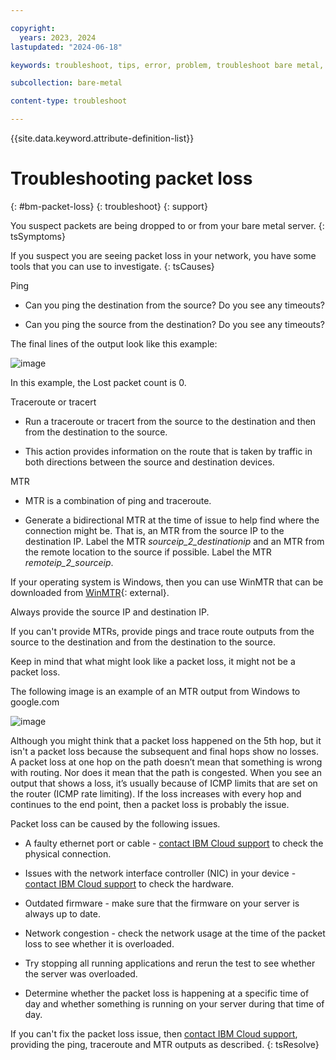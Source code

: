 ```yaml
---

copyright:
  years: 2023, 2024
lastupdated: "2024-06-18"

keywords: troubleshoot, tips, error, problem, troubleshoot bare metal, bare metal troubleshooting

subcollection: bare-metal

content-type: troubleshoot

---
```


{{site.data.keyword.attribute-definition-list}}

# Troubleshooting packet loss
{: #bm-packet-loss}
{: troubleshoot}
{: support}

You suspect packets are being dropped to or from your bare metal server.
{: tsSymptoms}

If you suspect you are seeing packet loss in your network, you have some tools that you can use to investigate.
{: tsCauses}

Ping

   * Can you ping the destination from the source? Do you see any timeouts?

   * Can you ping the source from the destination? Do you see any timeouts?

The final lines of the output look like this example:

   ![image](https://media.github.ibm.com/user/278715/files/1dad3403-5cb3-4ec1-9038-7f79659a7471)

   In this example, the Lost packet count is 0.

Traceroute or tracert

   * Run a traceroute or tracert from the source to the destination and then from the destination to the source.

   * This action provides information on the route that is taken by traffic in both directions between the source and destination devices.

MTR

   * MTR is a combination of ping and traceroute.

   * Generate a bidirectional MTR at the time of issue to help find where the connection might be. That is, an MTR from the source IP to the destination IP. Label the MTR _sourceip_2_destinationip_ and an MTR from the remote location to the source if possible. Label the MTR _remoteip_2_sourceip_.

   If your operating system is Windows, then you can use WinMTR that can be downloaded from [WinMTR](https://winmtr.en.uptodown.com/windows){: external}.

   Always provide the source IP and destination IP.

   If you can't provide MTRs, provide pings and trace route outputs from the source to the destination and from the destination to the source.

   Keep in mind that what might look like a packet loss, it might not be a packet loss.

   The following image is an example of an MTR output from Windows to google.com

![image](https://media.github.ibm.com/user/278715/files/5172bd00-425e-4f7b-9b9b-19458d71e092)

   Although you might think that a packet loss happened on the 5th hop, but it isn't a packet loss because the subsequent and final hops show no losses. A packet loss at one hop on the path doesn’t mean that something is wrong with routing. Nor does it mean that the path is congested. When you see an output that shows a loss, it’s usually because of ICMP limits that are set on the router (ICMP rate limiting). If the loss increases with every hop and continues to the end point, then a packet loss is probably the issue.

Packet loss can be caused by the following issues.

   * A faulty ethernet port or cable - [contact IBM Cloud support](/docs/bare-metal?topic=bare-metal-gettinghelp) to check the physical connection.

   * Issues with the network interface controller (NIC) in your device - [contact IBM Cloud support](/docs/bare-metal?topic=bare-metal-gettinghelp) to check the hardware.

   * Outdated firmware - make sure that the firmware on your server is always up to date.

   * Network congestion - check the network usage at the time of the packet loss to see whether it is overloaded.

   * Try stopping all running applications and rerun the test to see whether the server was overloaded.

   * Determine whether the packet loss is happening at a specific time of day and whether something is running on your server during that time of day.

   If you can't fix the packet loss issue, then [contact IBM Cloud support](/docs/bare-metal?topic=bare-metal-gettinghelp), providing the ping, traceroute and MTR outputs as described.
   {: tsResolve}
